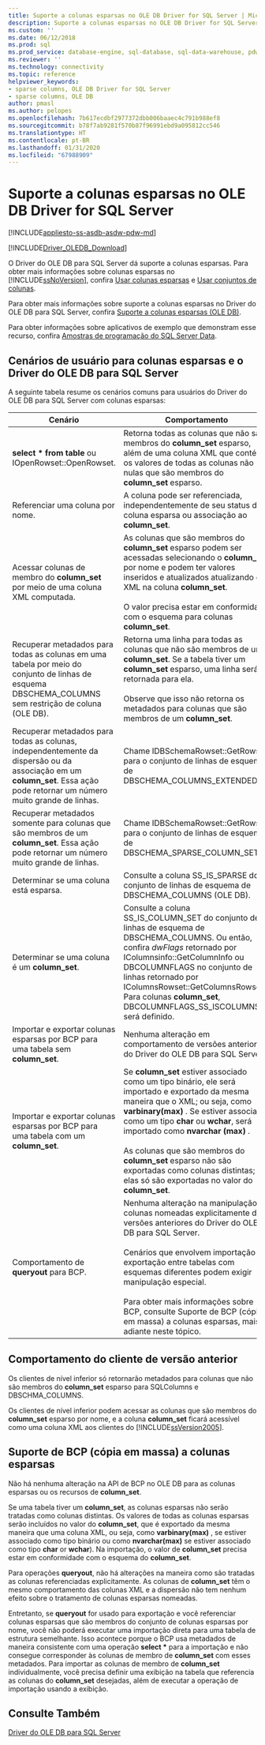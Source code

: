 ```yaml
---
title: Suporte a colunas esparsas no OLE DB Driver for SQL Server | Microsoft Docs
description: Suporte a colunas esparsas no OLE DB Driver for SQL Server
ms.custom: ''
ms.date: 06/12/2018
ms.prod: sql
ms.prod_service: database-engine, sql-database, sql-data-warehouse, pdw
ms.reviewer: ''
ms.technology: connectivity
ms.topic: reference
helpviewer_keywords:
- sparse columns, OLE DB Driver for SQL Server
- sparse columns, OLE DB
author: pmasl
ms.author: pelopes
ms.openlocfilehash: 7b617ecdbf2977372dbb006baaec4c791b988ef8
ms.sourcegitcommit: b78f7ab9281f570b87f96991ebd9a095812cc546
ms.translationtype: HT
ms.contentlocale: pt-BR
ms.lasthandoff: 01/31/2020
ms.locfileid: "67988909"
---
```

# <a name="sparse-columns-support-in-ole-db-driver-for-sql-server"></a>Suporte a colunas esparsas no OLE DB Driver for SQL Server
[!INCLUDE[appliesto-ss-asdb-asdw-pdw-md](../../../includes/appliesto-ss-asdb-asdw-pdw-md.md)]

[!INCLUDE[Driver_OLEDB_Download](../../../includes/driver_oledb_download.md)]

  O Driver do OLE DB para SQL Server dá suporte a colunas esparsas. Para obter mais informações sobre colunas esparsas no [!INCLUDE[ssNoVersion](../../../includes/ssnoversion-md.md)], confira [Usar colunas esparsas](../../../relational-databases/tables/use-sparse-columns.md) e [Usar conjuntos de colunas](../../../relational-databases/tables/use-column-sets.md).  
  
 Para obter mais informações sobre suporte a colunas esparsas no Driver do OLE DB para SQL Server, confira [Suporte a colunas esparsas &#40;OLE DB&#41;](../../oledb/ole-db/sparse-columns-support-ole-db.md).  
  
 Para obter informações sobre aplicativos de exemplo que demonstram esse recurso, confira [Amostras de programação do SQL Server Data](https://msftdpprodsamples.codeplex.com/).  
  
## <a name="user-scenarios-for-sparse-columns-and-ole-db-driver-for-sql-server"></a>Cenários de usuário para colunas esparsas e o Driver do OLE DB para SQL Server  
 A seguinte tabela resume os cenários comuns para usuários do Driver do OLE DB para SQL Server com colunas esparsas:  
  
|Cenário|Comportamento|  
|--------------|--------------|  
|**select \* from table** ou IOpenRowset::OpenRowset.|Retorna todas as colunas que não são membros do **column_set** esparso, além de uma coluna XML que contém os valores de todas as colunas não nulas que são membros do **column_set** esparso.|  
|Referenciar uma coluna por nome.|A coluna pode ser referenciada, independentemente de seu status de coluna esparsa ou associação ao **column_set**.|  
|Acessar colunas de membro do **column_set** por meio de uma coluna XML computada.|As colunas que são membros do **column_set** esparso podem ser acessadas selecionando o **column_set** por nome e podem ter valores inseridos e atualizados atualizando o XML na coluna **column_set**.<br /><br /> O valor precisa estar em conformidade com o esquema para colunas **column_set**.|  
|Recuperar metadados para todas as colunas em uma tabela por meio do conjunto de linhas de esquema DBSCHEMA_COLUMNS sem restrição de coluna (OLE DB).|Retorna uma linha para todas as colunas que não são membros de um **column_set**. Se a tabela tiver um **column_set** esparso, uma linha será retornada para ela.<br /><br /> Observe que isso não retorna os metadados para colunas que são membros de um **column_set**.|  
|Recuperar metadados para todas as colunas, independentemente da dispersão ou da associação em um **column_set**. Essa ação pode retornar um número muito grande de linhas.|Chame IDBSchemaRowset::GetRowset para o conjunto de linhas de esquema de DBSCHEMA_COLUMNS_EXTENDED.|  
|Recuperar metadados somente para colunas que são membros de um **column_set**. Essa ação pode retornar um número muito grande de linhas.|Chame IDBSchemaRowset::GetRowset para o conjunto de linhas de esquema de DBSCHEMA_SPARSE_COLUMN_SET.|  
|Determinar se uma coluna está esparsa.|Consulte a coluna SS_IS_SPARSE do conjunto de linhas de esquema de DBSCHEMA_COLUMNS (OLE DB).|  
|Determinar se uma coluna é um **column_set**.|Consulte a coluna SS_IS_COLUMN_SET do conjunto de linhas de esquema de DBSCHEMA_COLUMNS. Ou então, confira *dwFlags* retornado por IColumnsinfo::GetColumnInfo ou DBCOLUMNFLAGS no conjunto de linhas retornado por IColumnsRowset::GetColumnsRowset. Para colunas **column_set**, DBCOLUMNFLAGS_SS_ISCOLUMNSET será definido.|  
|Importar e exportar colunas esparsas por BCP para uma tabela sem **column_set**.|Nenhuma alteração em comportamento de versões anteriores do Driver do OLE DB para SQL Server.|  
|Importar e exportar colunas esparsas por BCP para uma tabela com um **column_set**.|Se **column_set** estiver associado como um tipo binário, ele será importado e exportado da mesma maneira que o XML; ou seja, como **varbinary(max)** . Se estiver associado como um tipo **char** ou **wchar**, será importado como **nvarchar (max)** .<br /><br /> As colunas que são membros do **column_set** esparso não são exportadas como colunas distintas; elas só são exportadas no valor do **column_set**.|  
|Comportamento de **queryout** para BCP.|Nenhuma alteração na manipulação de colunas nomeadas explicitamente de versões anteriores do Driver do OLE DB para SQL Server.<br /><br /> Cenários que envolvem importação e exportação entre tabelas com esquemas diferentes podem exigir manipulação especial.<br /><br /> Para obter mais informações sobre BCP, consulte Suporte de BCP (cópia em massa) a colunas esparsas, mais adiante neste tópico.|  
  
## <a name="down-level-client-behavior"></a>Comportamento do cliente de versão anterior  
 Os clientes de nível inferior só retornarão metadados para colunas que não são membros do **column_set** esparso para SQLColumns e DBSCHMA_COLUMNS.
  
 Os clientes de nível inferior podem acessar as colunas que são membros do **column_set** esparso por nome, e a coluna **column_set** ficará acessível como uma coluna XML aos clientes do [!INCLUDE[ssVersion2005](../../../includes/ssversion2005-md.md)].  
  
## <a name="bulk-copy-bcp-support-for-sparse-columns"></a>Suporte de BCP (cópia em massa) a colunas esparsas  
 Não há nenhuma alteração na API de BCP no OLE DB para as colunas esparsas ou os recursos de **column_set**.  
  
 Se uma tabela tiver um **column_set**, as colunas esparsas não serão tratadas como colunas distintas. Os valores de todas as colunas esparsas serão incluídos no valor do **column_set**, que é exportado da mesma maneira que uma coluna XML, ou seja, como **varbinary(max)** , se estiver associado como tipo binário ou como **nvarchar(max)** se estiver associado como tipo **char** or **wchar**). Na importação, o valor de **column_set** precisa estar em conformidade com o esquema do **column_set**.  
  
 Para operações **queryout**, não há alterações na maneira como são tratadas as colunas referenciadas explicitamente. As colunas de **column_set** têm o mesmo comportamento das colunas XML e a dispersão não tem nenhum efeito sobre o tratamento de colunas esparsas nomeadas.  
  
 Entretanto, se **queryout** for usado para exportação e você referenciar colunas esparsas que são membros do conjunto de colunas esparsas por nome, você não poderá executar uma importação direta para uma tabela de estrutura semelhante. Isso acontece porque o BCP usa metadados de maneira consistente com uma operação **select \*** para a importação e não consegue corresponder às colunas de membro de **column_set** com esses metadados. Para importar as colunas de membro de **column_set** individualmente, você precisa definir uma exibição na tabela que referencia as colunas do **column_set** desejadas, além de executar a operação de importação usando a exibição.  
  
## <a name="see-also"></a>Consulte Também  
 [Driver do OLE DB para SQL Server](../../oledb/oledb-driver-for-sql-server.md)  
  
  
